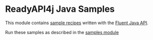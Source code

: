 # ReadyAPI4j Java Samples

This module contains [sample recipes](src/test/java/com/smartbear/readyapi4j/samples/java) 
written with the [Fluent Java API](../../core). 

Run these samples as described in the [samples module](../README.md)
  

